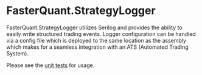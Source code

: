 # FasterQuant.StrategyLogger
FasterQuant.StrategyLogger utilizes Serilog and provides the ability to easily write structured trading events.  Logger configuration can be handled via a config file which is deployed to the same location as the assembly which makes for a seamless integration with an ATS (Automated Trading System).

Please see the [unit tests](/blob/master/Source/FasterQuant.StrategyLogger.Tests/StrategyLoggerTests.cs) for usage.




 
